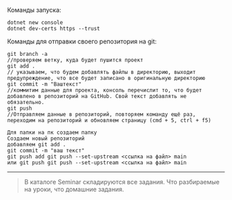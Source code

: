 Команды запуска:
```
dotnet new console
dotnet dev-certs https --trust
```
Команды для отправки своего репозитория на git:
```
git branch -a 
//проверяем ветку, куда будет пушится проект
git add . 
// указываем, что будем добавлять файлы в директорию, выходит предупреждение, что все будет записано в оригинальную директорию
git commit -m "Ваштекст" 
//коммитим данные для проекта, консоль перечислит то, что будет добавлено в репозиторий на GitHub. Свой текст добавлять не обязательно.
git push 
//Отправляем данные в репозиторий, повторяем команду ещё раз, переходим на репозиторий и обновляем страницу (cmd + 5, ctrl + f5)
```
```
Для папки на пк создаем папку
Создаем новый репозиторий
добавляем git add .
git commit -m "ваш текст"
git push add git push --set-upstream <ссылка на файл> main
или git push git push --set-upstream <ссылка на файл> main
```
---
>В каталоге Seminar складируются все задания. Что разбираемые на уроки, что домашние задания.
